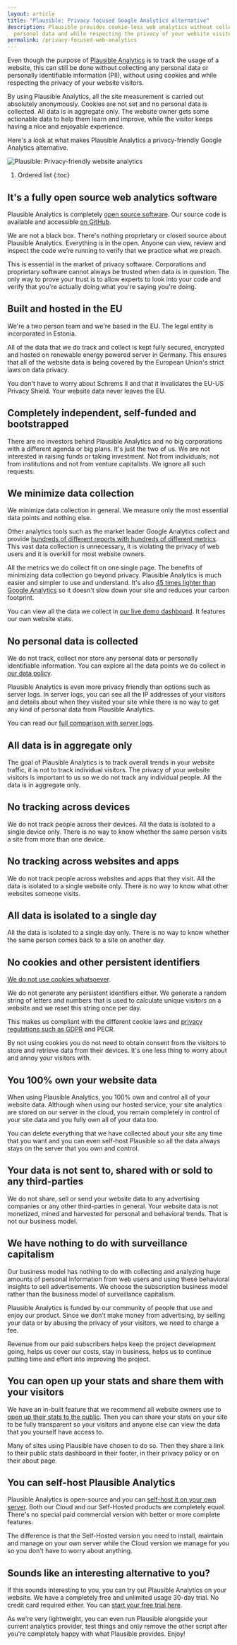 ```yaml
---
layout: article
title: "Plausible: Privacy focused Google Analytics alternative"
description: Plausible provides cookie-less web analytics without collecting
  personal data and while respecting the privacy of your website visitors.
permalink: /privacy-focused-web-analytics
---
```

Even though the purpose of [Plausible Analytics](https://plausible.io) is to track the usage of a website, this can still be done without collecting any personal data or personally identifiable information (PII), without using cookies and while respecting the privacy of your website visitors.

By using Plausible Analytics, all the site measurement is carried out absolutely anonymously. Cookies are not set and no personal data is collected. All data is in aggregate only. The website owner gets some actionable data to help them learn and improve, while the visitor keeps having a nice and enjoyable experience.

Here's a look at what makes Plausible Analytics a privacy-friendly Google Analytics alternative.

![Plausible: Privacy-friendly website analytics](/uploads/google-analytics-alternatives.png "Plausible: Privacy-friendly website analytics")

1. Ordered list
{:toc}

## It's a fully open source web analytics software

Plausible Analytics is completely [open source software](https://plausible.io/open-source-website-analytics). Our source code is available and accessible [on GitHub](https://github.com/plausible/analytics/).

We are not a black box. There's nothing proprietary or closed source about Plausible Analytics. Everything is in the open. Anyone can view, review and inspect the code we’re running to verify that we practice what we preach.

This is essential in the market of privacy software. Corporations and proprietary software cannot always be trusted when data is in question. The only way to prove your trust is to allow experts to look into your code and verify that you're actually doing what you're saying you're doing.

## Built and hosted in the EU

We're a two person team and we're based in the EU. The legal entity is incorporated in Estonia.

All of the data that we do track and collect is kept fully secured, encrypted and hosted on renewable energy powered server in Germany. This ensures that all of the website data is being covered by the European Union's strict laws on data privacy.

You don't have to worry about Schrems II and that it invalidates the EU-US Privacy Shield. Your website data never leaves the EU.

## Completely independent, self-funded and bootstrapped

There are no investors behind Plausible Analytics and no big corporations with a different agenda or big plans. It's just the two of us. We are not interested in raising funds or taking investment. Not from individuals, not from institutions and not from venture capitalists. We ignore all such requests.

## We minimize data collection

We minimize data collection in general. We measure only the most essential data points and nothing else.

Other analytics tools such as the market leader Google Analytics collect and provide [hundreds of different reports with hundreds of different metrics](https://plausible.io/simple-web-analytics). This vast data collection is unnecessary, it is violating the privacy of web users and it is overkill for most website owners.

All the metrics we do collect fit on one single page. The benefits of minimizing data collection go beyond privacy. Plausible Analytics is much easier and simpler to use and understand. It's also [45 times lighter than Google Analytics](https://plausible.io/lightweight-web-analytics) so it doesn't slow down your site and reduces your carbon footprint. 

You can view all the data we collect in [our live demo dashboard](https://plausible.io/plausible.io). It features our own website stats.

## No personal data is collected

We do not track, collect nor store any personal data or personally identifiable information. You can explore all the data points we do collect in [our data policy](https://plausible.io/data-policy).

Plausible Analytics is even more privacy friendly than options such as server logs. In server logs, you can see all the IP addresses of your visitors and details about when they visited your site while there is no way to get any kind of personal data from Plausible Analytics.

You can read our [full comparison with server logs](https://plausible.io/blog/server-log-analysis).

## All data is in aggregate only

The goal of Plausible Analytics is to track overall trends in your website traffic, it is not to track individual visitors. The privacy of your website visitors is important to us so we do not track any individual people. All the data is in aggregate only.

## No tracking across devices

We do not track people across their devices. All the data is isolated to a single device only. There is no way to know whether the same person visits a site from more than one device.

## No tracking across websites and apps

We do not track people across websites and apps that they visit. All the data is isolated to a single website only. There is no way to know what other websites someone visits.

## All data is isolated to a single day

All the data is isolated to a single day only. There is no way to know whether the same person comes back to a site on another day.

## No cookies and other persistent identifiers

[We do not use cookies whatsoever](https://plausible.io/blog/google-analytics-cookies).

We do not generate any persistent identifiers either. We generate a random string of letters and numbers that is used to calculate unique visitors on a website and we reset this string once per day.

This makes us compliant with the different cookie laws and [privacy regulations such as GDPR](https://plausible.io/blog/google-analytics-gdpr) and PECR.

By not using cookies you do not need to obtain consent from the visitors to store and retrieve data from their devices. It's one less thing to worry about and annoy your visitors with. 

## You 100% own your website data

When using Plausible Analytics, you 100% own and control all of your website data. Although when using our hosted service, your site analytics are stored on our server in the cloud, you remain completely in control of your site data and you fully own all of your data too.

You can delete everything that we have collected about your site any time that you want and you can even self-host Plausible so all the data always stays on the server that you own and control.

## Your data is not sent to, shared with or sold to any third-parties

We do not share, sell or send your website data to any advertising companies or any other third-parties in general. Your website data is not monetized, mined and harvested for personal and behavioral trends. That is not our business model.

## We have nothing to do with surveillance capitalism

Our business model has nothing to do with collecting and analyzing huge amounts of personal information from web users and using these behavioral insights to sell advertisements. We choose the subscription business model rather than the business model of surveillance capitalism.

Plausible Analytics is funded by our community of people that use and enjoy our product. Since we don’t make money from advertising, by selling your data or by abusing the privacy of your visitors, we need to charge a fee. 

Revenue from our paid subscribers helps keep the project development going, helps us cover our costs, stay in business, helps us to continue putting time and effort into improving the project.

## You can open up your stats and share them with your visitors

We have an in-built feature that we recommend all website owners use to [open up their stats to the public](https://docs.plausible.io/visibility/). Then you can share your stats on your site to be fully transparent so your visitors and anyone else can view the data that you yourself have access to. 

Many of sites using Plausible have chosen to do so. Then they share a link to their public stats dashboard in their footer, in their privacy policy or on their about page.

## You can self-host Plausible Analytics

Plausible Analytics is open-source and you can [self-host it on your own server](https://plausible.io/blog/self-hosted-web-analytics-beta). Both our Cloud and our Self-Hosted products are completely equal. There's no special paid commercial version with better or more complete features.

The difference is that the Self-Hosted version you need to install, maintain and manage on your own server while the Cloud version we manage for you so you don't have to worry about anything.

## Sounds like an interesting alternative to you? 

If this sounds interesting to you, you can try out Plausible Analytics on your website. We have a completely free and unlimited usage 30-day trial. No credit card required either. You can [start your free trial here](https://plausible.io/register). 

As we're very lightweight, you can even run Plausible alongside your current analytics provider, test things and only remove the other script after you're completely happy with what Plausible provides. Enjoy!